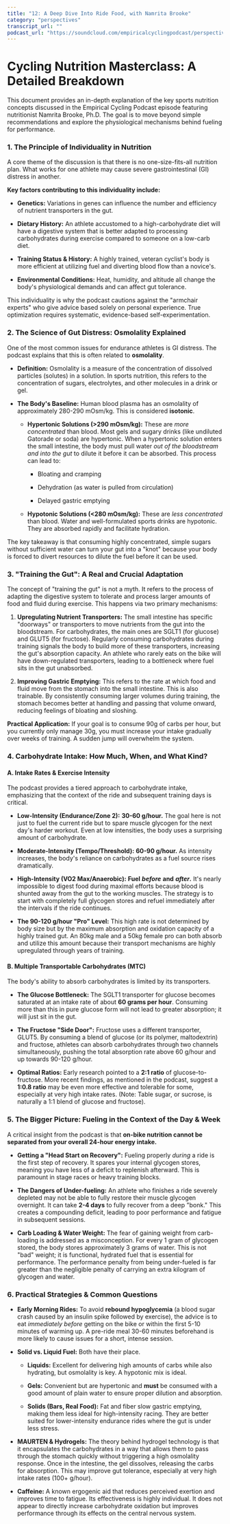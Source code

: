 ```yaml
---
title: "12: A Deep Dive Into Ride Food, with Namrita Brooke"
category: "perspectives"
transcript_url: ""
podcast_url: "https://soundcloud.com/empiricalcyclingpodcast/perspectives-12-a-deep-dive-into-ride-food-with-namrita-brooke"
---
```


# Cycling Nutrition Masterclass: A Detailed Breakdown

This document provides an in-depth explanation of the key sports nutrition concepts discussed in the Empirical Cycling Podcast episode featuring nutritionist Namrita Brooke, Ph.D. The goal is to move beyond simple recommendations and explore the physiological mechanisms behind fueling for performance.

### 1. The Principle of Individuality in Nutrition

A core theme of the discussion is that there is no one-size-fits-all nutrition plan. What works for one athlete may cause severe gastrointestinal (GI) distress in another.

**Key factors contributing to this individuality include:**

-   **Genetics:** Variations in genes can influence the number and efficiency of nutrient transporters in the gut.
    
-   **Dietary History:** An athlete accustomed to a high-carbohydrate diet will have a digestive system that is better adapted to processing carbohydrates during exercise compared to someone on a low-carb diet.
    
-   **Training Status & History:** A highly trained, veteran cyclist's body is more efficient at utilizing fuel and diverting blood flow than a novice's.
    
-   **Environmental Conditions:** Heat, humidity, and altitude all change the body's physiological demands and can affect gut tolerance.
    

This individuality is why the podcast cautions against the "armchair experts" who give advice based solely on personal experience. True optimization requires systematic, evidence-based self-experimentation.

### 2. The Science of Gut Distress: Osmolality Explained

One of the most common issues for endurance athletes is GI distress. The podcast explains that this is often related to **osmolality**.

-   **Definition:** Osmolality is a measure of the concentration of dissolved particles (solutes) in a solution. In sports nutrition, this refers to the concentration of sugars, electrolytes, and other molecules in a drink or gel.
    
-   **The Body's Baseline:** Human blood plasma has an osmolality of approximately 280-290 mOsm/kg. This is considered **isotonic**.
    
    -   **Hypertonic Solutions (>290 mOsm/kg):** These are _more concentrated_ than blood. Most gels and sugary drinks (like undiluted Gatorade or soda) are hypertonic. When a hypertonic solution enters the small intestine, the body must pull water _out of the bloodstream and into the gut_ to dilute it before it can be absorbed. This process can lead to:
        
        -   Bloating and cramping
            
        -   Dehydration (as water is pulled from circulation)
            
        -   Delayed gastric emptying
            
    -   **Hypotonic Solutions (<280 mOsm/kg):** These are _less concentrated_ than blood. Water and well-formulated sports drinks are hypotonic. They are absorbed rapidly and facilitate hydration.
        

The key takeaway is that consuming highly concentrated, simple sugars without sufficient water can turn your gut into a "knot" because your body is forced to divert resources to dilute the fuel before it can be used.

### 3. "Training the Gut": A Real and Crucial Adaptation

The concept of "training the gut" is not a myth. It refers to the process of adapting the digestive system to tolerate and process larger amounts of food and fluid during exercise. This happens via two primary mechanisms:

1.  **Upregulating Nutrient Transporters:** The small intestine has specific "doorways" or transporters to move nutrients from the gut into the bloodstream. For carbohydrates, the main ones are SGLT1 (for glucose) and GLUT5 (for fructose). Regularly consuming carbohydrates during training signals the body to build more of these transporters, increasing the gut's absorption capacity. An athlete who rarely eats on the bike will have down-regulated transporters, leading to a bottleneck where fuel sits in the gut unabsorbed.
    
2.  **Improving Gastric Emptying:** This refers to the rate at which food and fluid move from the stomach into the small intestine. This is also trainable. By consistently consuming larger volumes during training, the stomach becomes better at handling and passing that volume onward, reducing feelings of bloating and sloshing.
    

**Practical Application:** If your goal is to consume 90g of carbs per hour, but you currently only manage 30g, you must increase your intake gradually over weeks of training. A sudden jump will overwhelm the system.

### 4. Carbohydrate Intake: How Much, When, and What Kind?

#### **A. Intake Rates & Exercise Intensity**

The podcast provides a tiered approach to carbohydrate intake, emphasizing that the context of the ride and subsequent training days is critical.

-   **Low-Intensity (Endurance/Zone 2):**  **30-60 g/hour.** The goal here is not just to fuel the current ride but to spare muscle glycogen for the next day's harder workout. Even at low intensities, the body uses a surprising amount of carbohydrate.
    
-   **Moderate-Intensity (Tempo/Threshold):**  **60-90 g/hour.** As intensity increases, the body's reliance on carbohydrates as a fuel source rises dramatically.
    
-   **High-Intensity (VO2 Max/Anaerobic):**  **Fuel** _**before**_ **and** _**after**_**.** It's nearly impossible to digest food during maximal efforts because blood is shunted away from the gut to the working muscles. The strategy is to start with completely full glycogen stores and refuel immediately after the intervals if the ride continues.
    
-   **The 90-120 g/hour "Pro" Level:** This high rate is not determined by body size but by the maximum absorption and oxidation capacity of a highly trained gut. An 80kg male and a 50kg female pro can both absorb and utilize this amount because their transport mechanisms are highly upregulated through years of training.
    

#### **B. Multiple Transportable Carbohydrates (MTC)**

The body's ability to absorb carbohydrates is limited by its transporters.

-   **The Glucose Bottleneck:** The SGLT1 transporter for glucose becomes saturated at an intake rate of about **60 grams per hour**. Consuming more than this in pure glucose form will not lead to greater absorption; it will just sit in the gut.
    
-   **The Fructose "Side Door":** Fructose uses a different transporter, GLUT5. By consuming a blend of glucose (or its polymer, maltodextrin) and fructose, athletes can absorb carbohydrates through two channels simultaneously, pushing the total absorption rate above 60 g/hour and up towards 90-120 g/hour.
    
-   **Optimal Ratios:** Early research pointed to a **2:1 ratio** of glucose-to-fructose. More recent findings, as mentioned in the podcast, suggest a **1:0.8 ratio** may be even more effective and tolerable for some, especially at very high intake rates. (Note: Table sugar, or sucrose, is naturally a 1:1 blend of glucose and fructose).
    

### 5. The Bigger Picture: Fueling in the Context of the Day & Week

A critical insight from the podcast is that **on-bike nutrition cannot be separated from your overall 24-hour energy intake.**

-   **Getting a "Head Start on Recovery":** Fueling properly _during_ a ride is the first step of recovery. It spares your internal glycogen stores, meaning you have less of a deficit to replenish afterward. This is paramount in stage races or heavy training blocks.
    
-   **The Dangers of Under-fueling:** An athlete who finishes a ride severely depleted may not be able to fully restore their muscle glycogen overnight. It can take **2-4 days** to fully recover from a deep "bonk." This creates a compounding deficit, leading to poor performance and fatigue in subsequent sessions.
    
-   **Carb Loading & Water Weight:** The fear of gaining weight from carb-loading is addressed as a misconception. For every 1 gram of glycogen stored, the body stores approximately 3 grams of water. This is not "bad" weight; it is functional, hydrated fuel that is essential for performance. The performance penalty from being under-fueled is far greater than the negligible penalty of carrying an extra kilogram of glycogen and water.
    

### 6. Practical Strategies & Common Questions

-   **Early Morning Rides:** To avoid **rebound hypoglycemia** (a blood sugar crash caused by an insulin spike followed by exercise), the advice is to eat _immediately before_ getting on the bike or within the first 5-10 minutes of warming up. A pre-ride meal 30-60 minutes beforehand is more likely to cause issues for a short, intense session.
    
-   **Solid vs. Liquid Fuel:** Both have their place.
    
    -   **Liquids:** Excellent for delivering high amounts of carbs while also hydrating, but osmolality is key. A hypotonic mix is ideal.
        
    -   **Gels:** Convenient but are hypertonic and **must** be consumed with a good amount of plain water to ensure proper dilution and absorption.
        
    -   **Solids (Bars, Real Food):** Fat and fiber slow gastric emptying, making them less ideal for high-intensity racing. They are better suited for lower-intensity endurance rides where the gut is under less stress.
        
-   **MAURTEN & Hydrogels:** The theory behind hydrogel technology is that it encapsulates the carbohydrates in a way that allows them to pass through the stomach quickly without triggering a high osmolality response. Once in the intestine, the gel dissolves, releasing the carbs for absorption. This may improve gut tolerance, especially at very high intake rates (100+ g/hour).
    
-   **Caffeine:** A known ergogenic aid that reduces perceived exertion and improves time to fatigue. Its effectiveness is highly individual. It does not appear to directly increase carbohydrate oxidation but improves performance through its effects on the central nervous system.